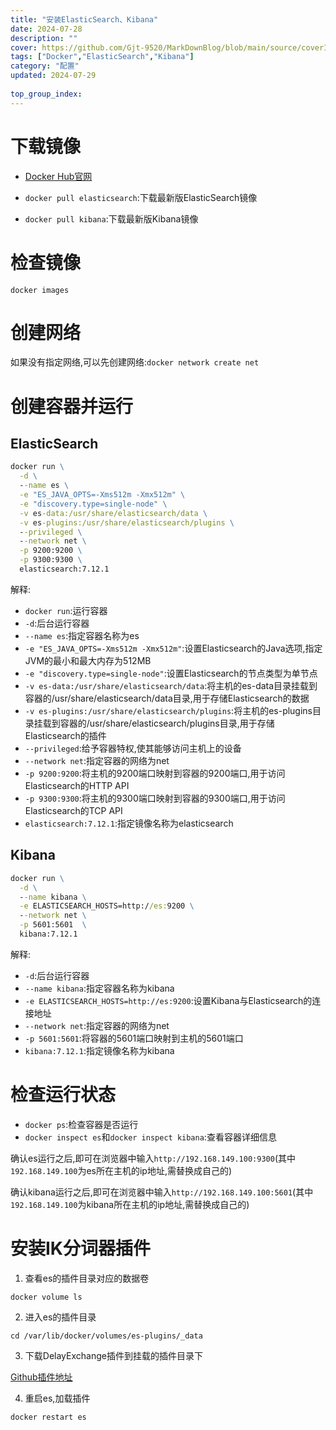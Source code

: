 ```yaml
---
title: "安装ElasticSearch、Kibana"
date: 2024-07-28
description: ""
cover: https://github.com/Gjt-9520/MarkDownBlog/blob/main/source/coverImages/Bimage-135/Bimage86.jpg?raw=true
tags: ["Docker","ElasticSearch","Kibana"]
category: "配置"
updated: 2024-07-29
  
top_group_index: 
---
```


# 下载镜像

- [Docker Hub官网](https://hub.docker.com/)

- `docker pull elasticsearch`:下载最新版ElasticSearch镜像

- `docker pull kibana`:下载最新版Kibana镜像

# 检查镜像

`docker images`

# 创建网络

如果没有指定网络,可以先创建网络:`docker network create net`

# 创建容器并运行

## ElasticSearch

```cmd
docker run \
  -d \
  --name es \
  -e "ES_JAVA_OPTS=-Xms512m -Xmx512m" \
  -e "discovery.type=single-node" \
  -v es-data:/usr/share/elasticsearch/data \
  -v es-plugins:/usr/share/elasticsearch/plugins \
  --privileged \
  --network net \
  -p 9200:9200 \
  -p 9300:9300 \
  elasticsearch:7.12.1
```

解释:
- `docker run`:运行容器
- `-d`:后台运行容器
- `--name es`:指定容器名称为es
- `-e "ES_JAVA_OPTS=-Xms512m -Xmx512m"`:设置Elasticsearch的Java选项,指定JVM的最小和最大内存为512MB
- `-e "discovery.type=single-node"`:设置Elasticsearch的节点类型为单节点
- `-v es-data:/usr/share/elasticsearch/data`:将主机的es-data目录挂载到容器的/usr/share/elasticsearch/data目录,用于存储Elasticsearch的数据
- `-v es-plugins:/usr/share/elasticsearch/plugins`:将主机的es-plugins目录挂载到容器的/usr/share/elasticsearch/plugins目录,用于存储Elasticsearch的插件
- `--privileged`:给予容器特权,使其能够访问主机上的设备
- `--network net`:指定容器的网络为net
- `-p 9200:9200`:将主机的9200端口映射到容器的9200端口,用于访问Elasticsearch的HTTP API
- `-p 9300:9300`:将主机的9300端口映射到容器的9300端口,用于访问Elasticsearch的TCP API
- `elasticsearch:7.12.1`:指定镜像名称为elasticsearch

## Kibana

```cmd
docker run \
  -d \
  --name kibana \
  -e ELASTICSEARCH_HOSTS=http://es:9200 \
  --network net \
  -p 5601:5601  \
  kibana:7.12.1
```

解释:
- `-d`:后台运行容器
- `--name kibana`:指定容器名称为kibana
- `-e ELASTICSEARCH_HOSTS=http://es:9200`:设置Kibana与Elasticsearch的连接地址
- `--network net`:指定容器的网络为net
- `-p 5601:5601`:将容器的5601端口映射到主机的5601端口
- `kibana:7.12.1`:指定镜像名称为kibana

# 检查运行状态

- `docker ps`:检查容器是否运行
- `docker inspect es`和`docker inspect kibana`:查看容器详细信息

确认es运行之后,即可在浏览器中输入`http://192.168.149.100:9300`(其中`192.168.149.100`为es所在主机的ip地址,需替换成自己的)

确认kibana运行之后,即可在浏览器中输入`http://192.168.149.100:5601`(其中`192.168.149.100`为kibana所在主机的ip地址,需替换成自己的)

# 安装IK分词器插件

1. 查看es的插件目录对应的数据卷

`docker volume ls`

2. 进入es的插件目录

`cd /var/lib/docker/volumes/es-plugins/_data`

3. 下载DelayExchange插件到挂载的插件目录下

[Github插件地址](https://github.com/infinilabs/analysis-ik)

4. 重启es,加载插件

`docker restart es`